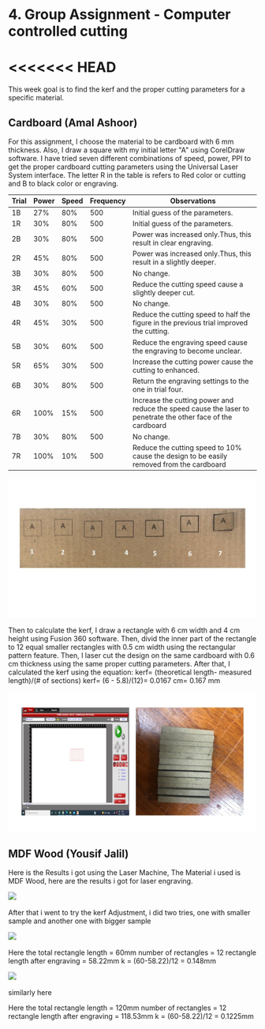 # 4. Group Assignment - Computer controlled cutting
<<<<<<< HEAD
=======

This week goal is to find the kerf and the proper cutting parameters for a specific material.
## **Cardboard (Amal Ashoor)**

For this assignment, I choose the material to be cardboard with 6 mm thickness. Also,  I draw a  square with my initial letter "A" using CorelDraw software. I have tried seven different combinations of speed, power, PPI to get the proper cardboard cutting parameters using the Universal Laser System interface. The letter R in the table is refers to Red color or cutting and B to black color or engraving.


|  Trial  | Power | Speed | Frequency | Observations                                                                                                     |
|---------|-------|-------|-----------|------------------------------------------------------------------------------------------------------------------|
|   1B    |  27%  |  80%  |    500    |Initial guess of the parameters.                                                                                  |
|   1R    |  30%  |  80%  |    500    |Initial guess of the parameters.                                                                                  |
|   2B    |  30%  |  80%  |    500    |Power was increased only.Thus, this result in clear engraving.                                                    |
|   2R    |  45%  |  80%  |    500    |Power was increased only.Thus, this result in a slightly deeper.                                                  |
|   3B    |  30%  |  80%  |    500    |No change.                                                                                                        |
|   3R    |  45%  |  60%  |    500    |Reduce the cutting speed cause a slightly deeper cut.                                                             |
|   4B    |  30%  |  80%  |    500    |No change.                                                                                                        |
|   4R    |  45%  |  30%  |    500    |Reduce the cutting speed to half the figure in the previous trial improved the cutting.                           |
|   5B    |  30%  |  60%  |    500    |Reduce the engraving speed cause the engraving to become unclear.                                                 |
|   5R    |  65%  |  30%  |    500    |Increase the cutting power cause the cutting to enhanced.                                                         |
|   6B    |  30%  |  80%  |    500    |Return the engraving settings to the one in trial four.                                                           |
|   6R    |  100% |  15%  |    500    |Increase the cutting power and reduce the speed cause the laser to penetrate the other face of the cardboard      |
|   7B    |  30%  |  80%  |    500    |No change.                                                                                                        |
|   7R    |  100% |  10%  |    500    |Reduce the cutting speed to 10% cause the design to be easily removed from the cardboard |


![](../images/amal/s1.jpg)

Then to calculate the kerf, I draw a rectangle with 6 cm width and 4 cm height using Fusion 360 software. Then, divid the inner part of the rectangle to 12 equal smaller rectangles with 0.5 cm width using the rectangular pattern feature. Then, I laser cut the design on the same cardboard with 0.6 cm thickness using the same proper cutting parameters. After that, I calculated the kerf using the equation:
kerf= (theoretical length- measured length)/(# of sections)
kerf= (6 - 5.8)/(12)= 0.0167 cm= 0.167 mm

![](../images/amal/s2.jpg)


## **MDF Wood (Yousif Jalil)**

Here is the Results i got using the Laser Machine, The Material i used is MDF Wood, here are the results i got for laser engraving.

![](../images/Yousef/Computer_Controlled_Cutting/laser_engrave.jpg)


After that i went to try the kerf Adjustment, i did two tries, one with smaller sample and another one with bigger sample

![](../images/Yousef/Computer_Controlled_Cutting/kerf1.jpg)

Here the total rectangle length = 60mm
number of rectangles = 12
rectangle length after engraving = 58.22mm
k = (60-58.22)/12 = 0.148mm

![](../images/Yousef/Computer_Controlled_Cutting/kerf2.jpg)

similarly here

Here the total rectangle length = 120mm
number of rectangles = 12
rectangle length after engraving = 118.53mm
k = (60-58.22)/12 = 0.1225mm


